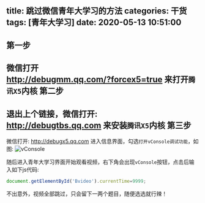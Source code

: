 title: 跳过微信青年大学习的方法
categories: 干货
tags: [青年大学习]
date: 2020-05-13 10:51:00
---
第一步
---
微信打开  
http://debugmm.qq.com/?forcex5=true
来打开`腾讯X5`内核
第二步
---
退出上个链接，微信打开:  
http://debugtbs.qq.com
来安装`腾讯X5`内核
第三步
---
微信打开:
http://debugx5.qq.com
进入信息界面，勾选`打开vConsole调试功能`，如图:
![vConsole](https://pan.johnsonran.cn/AliDrive/Blog-IMG/qndxx/vconsole.jpg)

随后进入青年大学习界面开始观看视频，右下角会出现`vConsole`按钮，点击后输入如下js代码:
```JavaScript
document.getElementById('Bvideo').currentTime=9999;
```
不出意外，视频全部跳过，只会留下一两个题目，随便选选就行辣！
